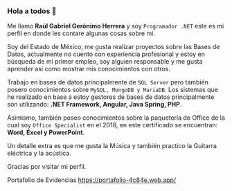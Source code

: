 ### Hola a todos 👋
Me llamo **Raúl Gabriel Gerónimo Herrera** y soy `Programador .NET` este es mi perfil en donde les contare algunas cosas sobre mí.

Soy del Estado de México, me gusta realizar proyectos sobre las Bases de Datos, actualmente no cuento con experiencia profesional y estoy en búsqueda de mi primer empleo, soy alguien responsable y me gusta aprender asi como mostrar mis conocimientos con otros.

Trabajo en bases de datos principalmente de `SQL Server` pero también posero conocimientos sobre `MySQL, MongoDB y MariaDB`. Los sistemas que he realizado en base a estoy gestores de bases de datos principalmente son utilizando: **.NET Framework, Angular, Java Spring, PHP**.

Asimismo, también poseo conocimientos sobre la paquetería de Office de la cual soy `Office Specialist` en el 2018, en este certificado se encuentran: **Word, Excel y PowerPoint**.

Un detalle extra es que me gusta la Música y también practico la Guitarra eléctrica y la acústica.

Gracias por visitar mi perfil.

Portafolio de Evidencias
https://portafolio-4c84e.web.app/
